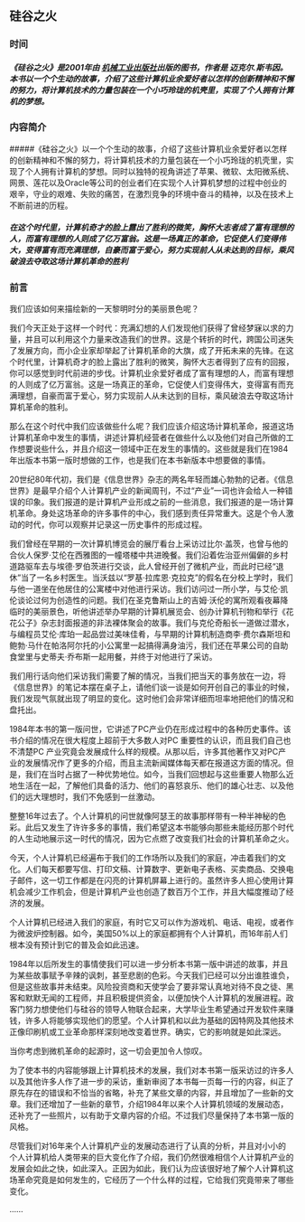 ## 硅谷之火

### 时间

##### 《硅谷之火》是2001年由 [机械工业出版社](https://baike.baidu.com/item/%E6%9C%BA%E6%A2%B0%E5%B7%A5%E4%B8%9A%E5%87%BA%E7%89%88%E7%A4%BE)出版的图书，作者是 迈克尔.斯韦因。本书以一个个生动的故事，介绍了这些计算机业余爱好者以怎样的创新精神和不懈的努力，将计算机技术的力量包装在一个小巧玲珑的机壳里，实现了个人拥有计算机的梦想。

### 内容简介

#####《硅谷之火》以一个个生动的故事，介绍了这些计算机业余爱好者以怎样的创新精神和不懈的努力，将计算机技术的力量包装在一个小巧玲珑的机壳里，实现了个人拥有计算机的梦想。同时以独特的视角讲述了苹果、微软、太阳微系统、网景、莲花以及Oracle等公司的创业者们在实现个人计算机梦想的过程中创业的艰辛，守业的艰难、失败的痛苦，在激烈竞争的环境中奋斗的精神，以及在技术上不断前进的历程。

##### 在这个时代里，计算机奇才的脸上露出了胜利的微笑，胸怀大志者成了富有理想的人，而富有理想的人则成了亿万富翁。这是一场真正的革命，它促使人们变得伟大，变得富有而充满理想，自豪而富于爱心，努力实现前人从未达到的目标，乘风破浪去夺取这场计算机革命的胜利

### 前言

我们应该如何来描绘新的一天黎明时分的美丽景色呢？

我们今天正处于这样一个时代：充满幻想的人们发现他们获得了曾经梦寐以求的力量，并且可以利用这个力量来改造我们的世界。这是个转折的时代，跨国公司迷失了发展方向，而小企业家却举起了计算机革命的大旗，成了开拓未来的先锋。在这个时代里，计算机奇才的脸上露出了胜利的微笑，胸怀大志者得到了应有的回报，你可以感觉到时代前进的步伐。计算机业余爱好者成了富有理想的人，而富有理想的人则成了亿万富翁。这是一场真正的革命，它促使人们变得伟大，变得富有而充满理想，自豪而富于爱心，努力实现前人从未达到的目标，乘风破浪去夺取这场计算机革命的胜利。

那么在这个时代中我们应该做些什么呢？我们应该介绍这场计算机革命，报道这场计算机革命中发生的事情，讲述计算机经营者在做些什么以及他们对自己所做的工作想要说些什么，并且介绍这一领域中正在发生的事情的。这些就是我们在1984年出版本书第一版时想做的工作，也是我们在本书新版本中想要做的事情。

20世纪80年代初，我们是《信息世界》杂志的两名年轻而雄心勃勃的记者。《信息世界》是最早介绍个人计算机产业的新闻周刊，不过“产业”一词也许会给人一种错误的印象。我们报道的是计算机产业形成之前的一些消息，我们报道的是一场计算机革命。身处这场革命的许多事件的中心，我们感到责任异常重大。这是个令人激动的时代，你可以观察并记录这一历史事件的形成过程。

我们曾经在早期的一次计算机博览会的展厅看台上采访过比尔·盖茨，也曾与他的合伙人保罗·艾伦在西雅图的一幢塔楼中共进晚餐。我们沿着佐治亚州偏僻的乡村道路驱车去与埃德·罗伯茨进行交谈，此人曾经开创了微机产业，而此时已经“退休”当了一名乡村医生。当沃兹以“罗基·拉库恩·克拉克”的假名在分校上学时，我们与他一道坐在他居住的公寓楼中对他进行采访。我们访问过一所小学，与艾伦·凯伦谈论过何为创造性的问题。我们在圣克鲁斯山上的吉姆·沃伦的寓所观看夜幕降临时的美丽景色，听他讲述举办早期的计算机展览会、创办计算机刊物和举行《花花公子》杂志封面报道的非法裸体聚会的故事。我们与克伦奇船长一道做过潜水，与编程员艾伦·库珀一起品尝过美味佳肴，与早期的计算机制造商李·费尔森斯坦和鲍勃·马什在帕洛阿尔托的小公寓里一起搞得满身油污，我们还在苹果公司的自助食堂里与史蒂夫·乔布斯一起用餐，并终于对他进行了采访。

我们用行话向他们采访我们需要了解的情况，当我们把当天的事务放在一边，将《信息世界》的笔记本摆在桌子上，请他们谈一谈是如何开创自己的事业的时候，我们发现气氛就出现了明显的变化。这时他们会非常详细而坦率地把他们的情况和盘托出。

1984年本书的第一版问世，它讲述了PC产业仍在形成过程中的各种历史事件。该书介绍的情况在很大程度上超前于大多数人对PC 重要性的认识，而且我们自己也不清楚PC 产业究竟会发展成什么样的规模。从那以后，许多其他著作又对PC产业的发展情况作了更多的介绍，而且主流新闻媒体每天都在报道这方面的情况。但是，我们在当时占据了一种优势地位。如今，当我们回想起与这些重要人物那么近地生活在一起，了解他们具备的活力、他们的喜怒哀乐、他们的雄心壮志、以及他们的远大理想时，我们不免感到一丝激动。

整整16年过去了。个人计算机的问世就像阿瑟王的故事那样带有一种半神秘的色彩。此后又发生了许许多多的事情，我们希望这本书能够向那些未能经历那个时代的人生动地展示这一时代的情况，因为它点燃了改变我们社会的计算机革命之火。

今天，个人计算机已经遍布于我们的工作场所以及我们的家庭，冲击着我们的文化。人们每天都要写信、打印文稿、计算数字、更新电子表格、买卖商品、交换电子邮件，这一切工作都是在闪亮的计算机屏幕上进行的。虽然许多人担心使用计算机会减少工作机会，但是计算机产业也创造了数百万个工作，并且大幅度推动了经济的发展。

个人计算机已经进入我们的家庭，有时它又可以作为游戏机、电话、电视，或者作为微波炉控制器。如今，美国50%以上的家庭都拥有个人计算机，而16年前人们根本没有预计到它的普及会如此迅速。

1984年以后所发生的事情使我们可以进一步分析本书第一版中讲述的故事，并且为某些故事赋予辛辣的讽刺，甚至悲剧的色彩。今天我们已经可以分出谁胜谁负，但是这些故事并未结束。风险投资商和天使学会了要非常认真地对待不良之徒、黑客和默默无闻的工程师，并且积极提供资金，以便加快个人计算机的发展进程。政客门努力想使他们与硅谷的领导人物联合起来，大学毕业生希望通过开发软件来赚钱，许多人将能够实现他们的愿望。个人计算机和以此为基础的因特网及其他技术正像印刷机或工业革命那样深刻地改变着世界。确实，它的影响就是如此深远。

当你考虑到微机革命的起源时，这一切会更加令人惊叹。

为了使本书的内容能够跟上计算机技术的发展，我们对本书第一版采访过的许多人以及其他许多人作了进一步的采访，重新审阅了本书每一页每一行的内容，纠正了原先存在的错误和不恰当的省略，补充了某些文章的内容，并且增加了一些新的文章。我们还增加了一些新的章节，介绍1984年以来个人计算机领域的发展动态，还补充了一些照片，以有助于文章内容的介绍。不过我们尽量保持了本书第一版的风格。

尽管我们对16年来个人计算机产业的发展动态进行了认真的分析，并且对小小的个人计算机给人类带来的巨大变化作了介绍，我们仍然很难相信个人计算机产业的发展会如此之快，如此深入。正因为如此，我们认为应该很好地了解个人计算机这场革命究竟是如何发生的，它经历了一个什么样的过程，它给我们究竟带来了哪些变化。

……